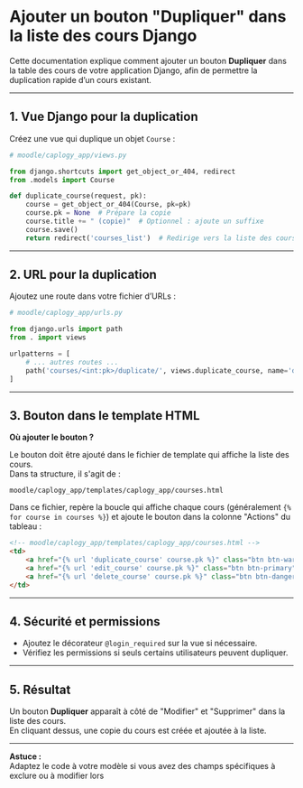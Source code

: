 # Ajouter un bouton "Dupliquer" dans la liste des cours Django

Cette documentation explique comment ajouter un bouton **Dupliquer** dans la table des cours de votre application Django, afin de permettre la duplication rapide d’un cours existant.

---

## 1. Vue Django pour la duplication

Créez une vue qui duplique un objet `Course` :

```python
# moodle/caplogy_app/views.py

from django.shortcuts import get_object_or_404, redirect
from .models import Course

def duplicate_course(request, pk):
    course = get_object_or_404(Course, pk=pk)
    course.pk = None  # Prépare la copie
    course.title += " (copie)"  # Optionnel : ajoute un suffixe
    course.save()
    return redirect('courses_list')  # Redirige vers la liste des cours
```

---

## 2. URL pour la duplication

Ajoutez une route dans votre fichier d’URLs :

```python
# moodle/caplogy_app/urls.py

from django.urls import path
from . import views

urlpatterns = [
    # ... autres routes ...
    path('courses/<int:pk>/duplicate/', views.duplicate_course, name='duplicate_course'),
]
```

---

## 3. Bouton dans le template HTML

**Où ajouter le bouton ?**

Le bouton doit être ajouté dans le fichier de template qui affiche la liste des cours.  
Dans ta structure, il s'agit de :

```
moodle/caplogy_app/templates/caplogy_app/courses.html
```

Dans ce fichier, repère la boucle qui affiche chaque cours (généralement `{% for course in courses %}`) et ajoute le bouton dans la colonne "Actions" du tableau :

```html
<!-- moodle/caplogy_app/templates/caplogy_app/courses.html -->
<td>
    <a href="{% url 'duplicate_course' course.pk %}" class="btn btn-warning">Dupliquer</a>
    <a href="{% url 'edit_course' course.pk %}" class="btn btn-primary">Modifier</a>
    <a href="{% url 'delete_course' course.pk %}" class="btn btn-danger">Supprimer</a>
</td>
```

---

## 4. Sécurité et permissions

- Ajoutez le décorateur `@login_required` sur la vue si nécessaire.
- Vérifiez les permissions si seuls certains utilisateurs peuvent dupliquer.

---

## 5. Résultat

Un bouton **Dupliquer** apparaît à côté de "Modifier" et "Supprimer" dans la liste des cours.  
En cliquant dessus, une copie du cours est créée et ajoutée à la liste.

---

**Astuce :**  
Adaptez le code à votre modèle si vous avez des champs spécifiques à exclure ou à modifier lors